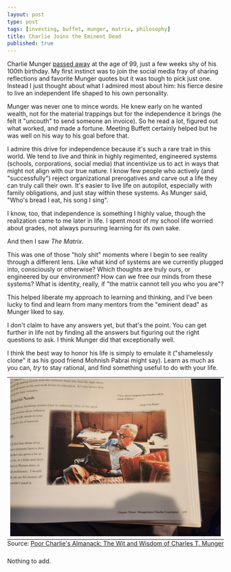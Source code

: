 ```yaml
---
layout: post
type: post
tags: [investing, buffet, munger, matrix, philosophy]
title: Charlie Joins the Eminent Dead
published: true
---
```


Charlie Munger [passed away](https://www.nytimes.com/2023/11/28/business/charles-t-munger-dead.html) at the age of 99, just a few weeks shy of his 100th birthday. My first instinct was to join the social media fray of sharing reflections and favorite Munger quotes but it was tough to pick just one. Instead I just thought about what I admired most about him: his fierce desire to live an independent life shaped to his own personality.

Munger was never one to mince words. He knew early on he wanted wealth, not for the material trappings but for the independence it brings (he felt it "uncouth" to send someone an invoice). So he read a lot, figured out what worked, and made a fortune. Meeting Buffett certainly helped but he was well on his way to his goal before that.

I admire this drive for independence because it's such a rare trait in this world. We tend to live and think in highly regimented, engineered systems (schools, corporations, social media) that incentivize us to act in ways that might not align with our true nature. I know few people who actively (and "successfully") reject organizational prerogatives and carve out a life they can truly call their own. It's easier to live life on autopilot, especially with family obligations, and just stay within these systems. As Munger said, "Who's bread I eat, his song I sing".

I know, too, that independence is something I highly value, though the realization came to me later in life. I spent most of my school life worried about grades, not always pursuring learning for its own sake.

And then I saw _The Matrix_. 

This was one of those "holy shit" moments where I begin to see reality through a different lens. Like what kind of systems are we currently plugged into, consciously or otherwise? Which thoughts are truly ours, or engineered by our environment? How can we free our minds from these systems? What is identity, really, if "the matrix cannot tell you who you are"?

This helped liberate my approach to learning and thinking, and I've been lucky to find and learn from many mentors from the "eminent dead" as Munger liked to say.

I don't claim to have any answers yet, but that's the point. You can get further in life not by finding all the answers but figuring out the right questions to ask. I think Munger did that exceptionally well. 

I think the best way to honor his life is simply to emulate it ("shamelessly clone" it as his good friend Mohnish Pabrai might say). Learn as much as you can, _try_ to stay rational, and find something useful to do with your life.

<table class="image">
	<caption align="bottom">Source: <a href="https://www.amazon.com/Poor-Charlies-Almanack-Essential-Charles/dp/1953953239/ref=tmm_hrd_swatch_0?_encoding=UTF8&qid=1701658320&sr=8-1">Poor Charlie's Almanack: The Wit and Wisdom of Charles T. Munger</a></caption>
	<tr><td><img src="/assets/20231203_214220.jpg" alt="Munger reading"/></td></tr>
</table>

Nothing to add.
